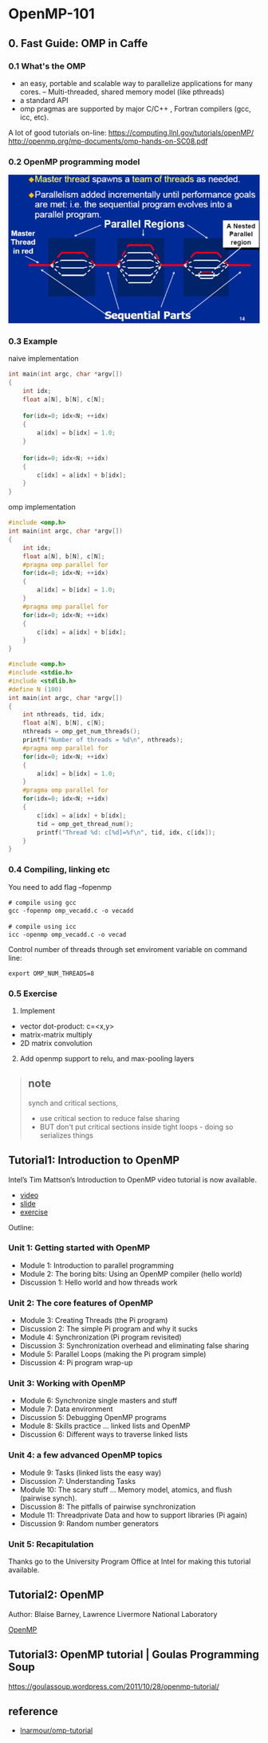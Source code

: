# OpenMP-101

## 0. Fast Guide: OMP in Caffe

### 0.1 What's the OMP

- an easy, portable and scalable way to parallelize applications for  many cores. – Multi-threaded, shared memory model (like pthreads) 
- a standard API
- omp pragmas are supported by major C/C++ , Fortran compilers (gcc, icc, etc).  
 
A lot of good tutorials on-line: https://computing.llnl.gov/tutorials/openMP/ http://openmp.org/mp-documents/omp-hands-on-SC08.pdf 

### 0.2 OpenMP programming model 

![omp program model](./assets/omp1.png)

### 0.3 Example

naive implementation

```c
int main(int argc, char *argv[])
{
    int idx;
    float a[N], b[N], c[N];
    
    for(idx=0; idx<N; ++idx)
    {
        a[idx] = b[idx] = 1.0;
    }
    
    for(idx=0; idx<N; ++idx)
    {
        c[idx] = a[idx] + b[idx];
    }
}
```

omp implementation

```c
#include <omp.h>
int main(int argc, char *argv[])
{
    int idx;
    float a[N], b[N], c[N];
    #pragma omp parallel for
    for(idx=0; idx<N; ++idx)
    {
        a[idx] = b[idx] = 1.0;
    }
    #pragma omp parallel for
    for(idx=0; idx<N; ++idx)
    {
        c[idx] = a[idx] + b[idx];
    }
}
```

```c
#include <omp.h>
#include <stdio.h>
#include <stdlib.h>
#define N (100)
int main(int argc, char *argv[])
{
    int nthreads, tid, idx;
    float a[N], b[N], c[N];
    nthreads = omp_get_num_threads();
    printf("Number of threads = %d\n", nthreads);
    #pragma omp parallel for
    for(idx=0; idx<N; ++idx)
    {
        a[idx] = b[idx] = 1.0;
    }
    #pragma omp parallel for
    for(idx=0; idx<N; ++idx)
    {
        c[idx] = a[idx] + b[idx];
        tid = omp_get_thread_num();
        printf("Thread %d: c[%d]=%f\n", tid, idx, c[idx]);
    }
}
```

### 0.4 Compiling, linking etc 

You need to add flag –fopenmp

```shell
# compile using gcc
gcc -fopenmp omp_vecadd.c -o vecadd

# compile using icc
icc -openmp omp_vecadd.c -o vecad
```

Control number of threads through set enviroment variable on command line:

```shell
export OMP_NUM_THREADS=8 
```

### 0.5 Exercise

1. Implement
  - vector dot-product: c=<x,y>
  - matrix-matrix multiply
  - 2D matrix convolution
2. Add openmp support to relu, and max-pooling layers 

> ## note
> synch and critical sections,
> - use critical section to reduce false sharing
> - BUT don't put critical sections inside tight loops - doing so serializes things

## Tutorial1: Introduction to OpenMP

Intel’s Tim Mattson’s Introduction to OpenMP video tutorial is now available.

- [video](https://www.youtube.com/playlist?list=PLLX-Q6B8xqZ8n8bwjGdzBJ25X2utwnoEG)
- [slide](https://www.openmp.org/wp-content/uploads/Intro_To_OpenMP_Mattson.pdf)
- [exercise](http://www.openmp.org/wp-content/uploads/FMattson_OMP_exercises.zip)

Outline:

### Unit 1: Getting started with OpenMP

- Module 1: Introduction to parallel programming
- Module 2: The boring bits: Using an OpenMP compiler (hello world)
- Discussion 1: Hello world and how threads work

### Unit 2: The core features of OpenMP
- Module 3: Creating Threads (the Pi program)
- Discussion 2: The simple Pi program and why it sucks
- Module 4: Synchronization (Pi program revisited)
- Discussion 3: Synchronization overhead and eliminating false sharing
- Module 5: Parallel Loops (making the Pi program simple)
- Discussion 4: Pi program wrap-up

### Unit 3: Working with OpenMP
- Module 6: Synchronize single masters and stuff
- Module 7: Data environment
- Discussion 5: Debugging OpenMP programs
- Module 8: Skills practice … linked lists and OpenMP
- Discussion 6: Different ways to traverse linked lists

### Unit 4: a few advanced OpenMP topics
- Module 9: Tasks (linked lists the easy way)
- Discussion 7: Understanding Tasks
- Module 10: The scary stuff … Memory model, atomics, and flush (pairwise synch).
- Discussion 8: The pitfalls of pairwise synchronization
- Module 11: Threadprivate Data and how to support libraries (Pi again)
- Discussion 9: Random number generators

### Unit 5: Recapitulation

Thanks go to the University Program Office at Intel for making this tutorial available.

## Tutorial2: OpenMP

Author: Blaise Barney, Lawrence Livermore National Laboratory

[OpenMP](https://computing.llnl.gov/tutorials/openMP/)

## Tutorial3: OpenMP tutorial | Goulas Programming Soup  
https://goulassoup.wordpress.com/2011/10/28/openmp-tutorial/

## reference

- [lnarmour/omp-tutorial](https://github.com/lnarmour/omp-tutorial)

